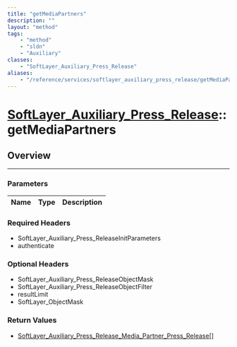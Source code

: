 ```yaml
---
title: "getMediaPartners"
description: ""
layout: "method"
tags:
    - "method"
    - "sldn"
    - "Auxiliary"
classes:
    - "SoftLayer_Auxiliary_Press_Release"
aliases:
    - "/reference/services/softlayer_auxiliary_press_release/getMediaPartners"
---
```

# [SoftLayer_Auxiliary_Press_Release](/reference/services/SoftLayer_Auxiliary_Press_Release)::getMediaPartners




## Overview 


-----

### Parameters 
|Name | Type | Description |
| --- | --- | --- |


### Required Headers
* SoftLayer_Auxiliary_Press_ReleaseInitParameters
* authenticate


### Optional Headers
* SoftLayer_Auxiliary_Press_ReleaseObjectMask
* SoftLayer_Auxiliary_Press_ReleaseObjectFilter
* resultLimit
* SoftLayer_ObjectMask

### Return Values
* <a href='/reference/datatypes/SoftLayer_Auxiliary_Press_Release_Media_Partner_Press_Release'>SoftLayer_Auxiliary_Press_Release_Media_Partner_Press_Release[] </a>




